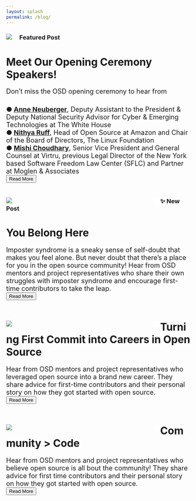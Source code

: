 ```yaml
---
layout: splash
permalink: /blog/
---
```


<link rel="stylesheet" href="{{ '/assets/css/blog.css' | relative_url }}">
<script src="{{ '/assets/js/blog.js' | relative_url }}"></script>

<div>
  <div style="float: left; border-right: 20px solid white;">
    <img src="{{ site.baseurl }}/assets/images/speakers/opening_ceremony.png">
  </div>
  <div>
    <h3>Featured Post</h3>
    <h1>Meet Our Opening Ceremony Speakers!</h1>
    <p style="font-size: 18px; margin-bottom: 0px">Don’t miss the OSD opening ceremony to hear from</p>
        <div style="padding-top: 10px;">
            <p style="font-size: 18px; margin-bottom: 0px">
                <b>● <a href="https://www.linkedin.com/in/anne-neuberger-13b4491b/">Anne Neuberger</a></b>, Deputy Assistant to the President & Deputy National Security Advisor for Cyber & Emerging Technologies at The White House
                <br/>
                <b>● <a href="https://www.linkedin.com/in/nithyaruff/">Nithya Ruff</a></b>, Head of Open Source at Amazon and Chair of the Board of Directors, The Linux Foundation
                <br/>
                <b>● <a href="https://www.linkedin.com/in/mishi-choudhary-esq-983b526/">Mishi Choudhary</a></b>, Senior Vice President and General Counsel at Virtru, previous Legal Director of the New York based Software Freedom Law Center (SFLC) and Partner at Moglen & Associates
            </p>
        </div>
    <button class="button blog_button" onclick="window.open('https://anitab-org.github.io/open-source-day/blog/opening-ceremony-speakers/','_blank')">Read More</button>
  </div>
</div>

<br/>

<div>
  <div style="float: left; border-right: 20px solid white; width: 400px;">
    <img src="{{ site.baseurl }}/assets/images/team.jpg">
  </div>
  <div>
    <h3>✨ New Post</h3>
    <h1>You Belong Here</h1>
    <p style="font-size: 18px; margin-bottom: 0px">Imposter syndrome is a sneaky sense of self-doubt that makes you feel alone. But never doubt that there’s a place for you in the open source community! Hear from OSD mentors and project representatives who share their own struggles with imposter syndrome and encourage first-time contributors to take the leap.</p>
    <button class="button blog_button" onclick="window.open('https://anitab-org.github.io/open-source-day/blog/belong','_blank')">Read More</button>
  </div>
</div>

<br/>

<div>
  <div style="float: left; border-right: 20px solid white; width: 400px;">
    <img src="{{ site.baseurl }}/assets/images/career.jpg">
  </div>
  <div>
    <h1>Turning First Commit into Careers in Open Source</h1>
    <p style="font-size: 18px; margin-bottom: 0px">Hear from OSD mentors and project representatives who leveraged open source into a brand new career. They share advice for first-time contributors and their personal story on how they got started with open source.</p>
    <button class="button blog_button" onclick="window.open('https://anitab-org.github.io/open-source-day/blog/career','_blank')">Read More</button>
  </div>
</div>

<br/>

<div>
  <div style="float: left; border-right: 20px solid white; width: 400px;">
    <img src="{{ site.baseurl }}/assets/images/community.jpg">
  </div>
  <div>
    <h1>Community > Code</h1>
    <p style="font-size: 18px; margin-bottom: 0px">Hear from OSD mentors and project representatives who believe open source is all bout the community! They share advice for first time contributors and their personal story on how they got started with open source.</p>
    <button class="button blog_button" onclick="window.open('https://anitab-org.github.io/open-source-day/blog/community','_blank')">Read More</button>
  </div>
</div>